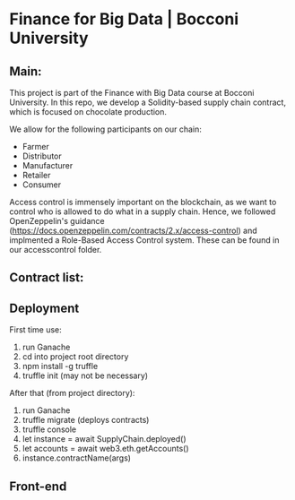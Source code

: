 # Finance for Big Data | Bocconi University

## Main:
This project is part of the Finance with Big Data course at Bocconi University. In this repo, we develop a Solidity-based supply chain contract, which is focused on chocolate production. 

We allow for the following participants on our chain: 
- Farmer
- Distributor
- Manufacturer
- Retailer
- Consumer

Access control is immensely important on the blockchain, as we want to control who is allowed to do what in a supply chain. Hence, we followed OpenZeppelin's guidance (https://docs.openzeppelin.com/contracts/2.x/access-control) and implmented a Role-Based Access Control system. These can be found in our accesscontrol folder.


## Contract list:

## Deployment
First time use:
1. run Ganache
2. cd into project root directory
3. npm install -g truffle
4. truffle init (may not be necessary)

After that (from project directory):
1. run Ganache
2. truffle migrate (deploys contracts)
3. truffle console
4. let instance = await SupplyChain.deployed()
5. let accounts = await web3.eth.getAccounts()
6. instance.contractName(args)

## Front-end
